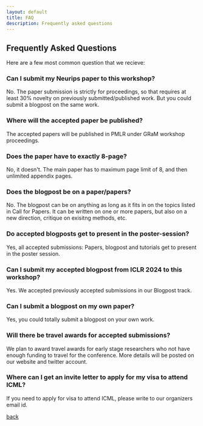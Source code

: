 ```yaml
---
layout: default
title: FAQ
description: Frequently asked questions
---
```


## Frequently Asked Questions
Here are a few most common question that we recieve:

### Can I submit my Neurips paper to this workshop? 
No. The paper submission is strictly for proceedings, so that requires at least 30% novelty on previously submitted/published work. But you could submit a blogpost on the same work.
 
### Where will the accepted paper be published?
The accepted papers will be published in PMLR under GRaM workshop proceedings. 

### Does the paper have to exactly 8-page?
No, it doesn't. The main paper has to maximum page limit of 8, and then unlimited appendix pages. 

### Does the blogpost be on a paper/papers?
No. The blogpost can be on anything as long as it fits in on the topics listed in Call for Papers. It can be written on one or more papers, but also on a new direction, critique on exisitng methods, etc. 

### Do accepted blogposts get to present in the poster-session?
Yes, all accepted submissions: Papers, blogpost and tutorials get to present in the poster session.

### Can I submit my accepted blogpost from ICLR 2024 to this workshop?
Yes. We accepted previously accepted submissions in our Blogpost track. 

### Can I submit a blogpost on my own paper?
Yes, you could totally submit a blogpost on your own work. 

### Will there be travel awards for accepted submissions?  
We plan to award travel awards for early stage researchers who not have enough funding to travel for the conference. More details will be posted on our website and twitter account. 

### Where can I get an invite letter to apply for my visa to attend ICML?
If you need to apply for visa to attend ICML, please write to our organizers email id. 

[back](./)
